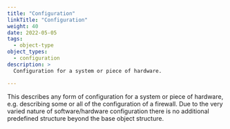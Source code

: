 ```yaml
---
title: "Configuration"
linkTitle: "Configuration"
weight: 40
date: 2022-05-05
tags: 
  - object-type
object_types:
  - configuration
description: >
  Configuration for a system or piece of hardware.

---
```


This describes any form of configuration for a system or piece of hardware, e.g. describing some or all of the configuration of a firewall.
Due to the very varied nature of software/hardware configuration there is no additional predefined structure beyond the base object structure.
